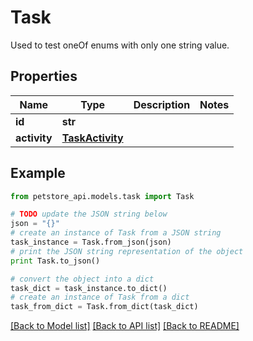 # Task

Used to test oneOf enums with only one string value.

## Properties
Name | Type | Description | Notes
------------ | ------------- | ------------- | -------------
**id** | **str** |  | 
**activity** | [**TaskActivity**](TaskActivity.md) |  | 

## Example

```python
from petstore_api.models.task import Task

# TODO update the JSON string below
json = "{}"
# create an instance of Task from a JSON string
task_instance = Task.from_json(json)
# print the JSON string representation of the object
print Task.to_json()

# convert the object into a dict
task_dict = task_instance.to_dict()
# create an instance of Task from a dict
task_from_dict = Task.from_dict(task_dict)
```
[[Back to Model list]](../README.md#documentation-for-models) [[Back to API list]](../README.md#documentation-for-api-endpoints) [[Back to README]](../README.md)



